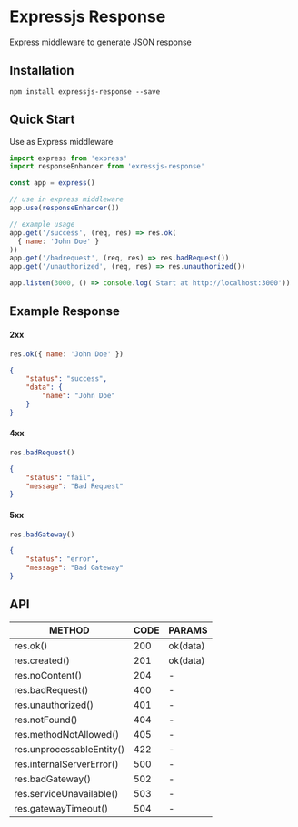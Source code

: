 # Expressjs Response #
Express middleware to generate JSON response

## Installation ##
```
npm install expressjs-response --save
```

## Quick Start ##
Use as Express middleware
```js
import express from 'express'
import responseEnhancer from 'exressjs-response'

const app = express()

// use in express middleware
app.use(responseEnhancer())

// example usage
app.get('/success', (req, res) => res.ok(
  { name: 'John Doe' }
))
app.get('/badrequest', (req, res) => res.badRequest())
app.get('/unauthorized', (req, res) => res.unauthorized())

app.listen(3000, () => console.log('Start at http://localhost:3000'))
```

## Example Response ##
#### 2xx ####
```js
res.ok({ name: 'John Doe' })
```
```json
{
    "status": "success",
    "data": {
        "name": "John Doe"
    }
}
```
#### 4xx ####
```js
res.badRequest()
```
```json
{
    "status": "fail",
    "message": "Bad Request"
}
```
#### 5xx ####
```js
res.badGateway()
```
```json
{
    "status": "error",
    "message": "Bad Gateway"
}
```

## API ##
|         METHOD                | CODE |  PARAMS  |
|-------------------------------|------|----------|
| res.ok()                      | 200  | ok(data) |
| res.created()                 | 201  | ok(data) |
| res.noContent()               | 204  |    -     |
| res.badRequest()              | 400  |    -     |
| res.unauthorized()            | 401  |    -     |
| res.notFound()                | 404  |    -     |
| res.methodNotAllowed()        | 405  |    -     |
| res.unprocessableEntity()     | 422  |    -     |
| res.internalServerError()     | 500  |    -     |
| res.badGateway()              | 502  |    -     |
| res.serviceUnavailable()      | 503  |    -     |
| res.gatewayTimeout()          | 504  |    -     |

